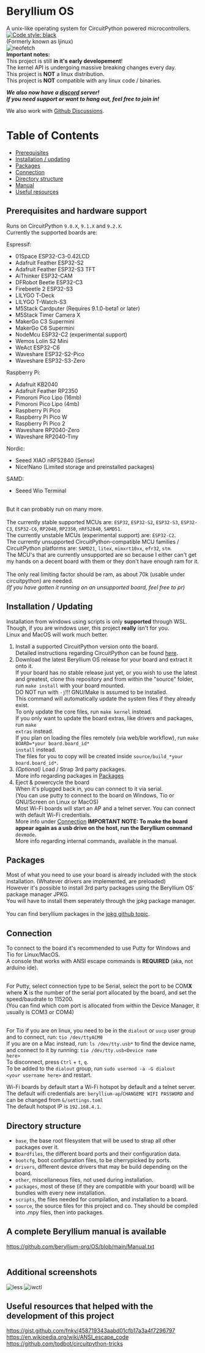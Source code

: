 # Beryllium OS
A unix-like operating system for CircuitPython powered microcontrollers.  <a href="https://github.com/psf/black"><img alt="Code style: black" src="https://img.shields.io/badge/code%20style-black-000000.svg"></a><br />
(Formerly known as ljinux)<br />
![neofetch](other/screenshots/boot.gif)<br />
<b>Important notes:</b><br />
This project is still <b>in it's early developement</b>!<br />
The kernel API is undergoing massive breaking changes every day.<br />
This project is <b>NOT</b> a linux distribution.<br />
This project is <b>NOT</b> compatible with any linux code / binaries.<br />

<b><i>We also now have a [discord](https://discord.gg/V8AejwGpCv) server!<br />
If you need support or want to hang out, feel free to join in!</i></b><br />

We also work with [Github Discussions](https://github.com/beryllium-org/OS/discussions).<br />

Table of Contents
=================
* [Prerequisites](#prerequisites-and-hardware-support)
* [Installation / updating](#installation--updating)
* [Packages](#packages)
* [Connection](#connection)
* [Directory structure](#directory-structure)
* [Manual](#a-complete-beryllium-manual-is-available)
* [Useful resources](#useful-resources-that-helped-with-the-development-of-this-project)

## Prerequisites and hardware support

Runs on CircuitPython <code>9.0.X</code>, <code>9.1.X</code> and <code>9.2.X</code>.<br />
Currently the supported boards are:<br />

Espressif:<br />
 - 01Space ESP32-C3-0.42LCD<br />
 - Adafruit Feather ESP32-S2<br />
 - Adafruit Feather ESP32-S3 TFT<br />
 - AiThinker ESP32-CAM<br />
 - DFRobot Beetle ESP32-C3<br />
 - Firebeetle 2 ESP32-S3<br />
 - LILYGO T-Deck<br />
 - LILYGO T-Watch-S3<br />
 - M5Stack Cardputer (Requires 9.1.0-beta1 or later)<br />
 - M5Stack Timer Camera X<br />
 - MakerGo C3 Supermini<br />
 - MakerGo C6 Supermini<br />
 - NodeMcu ESP32-C2 (experimental support)<br />
 - Wemos Lolin S2 Mini<br />
 - WeAct ESP32-C6<br />
 - Waveshare ESP32-S2-Pico<br />
 - Waveshare ESP32-S3-Zero<br />

Raspberry Pi:<br />
 - Adafruit KB2040<br />
 - Adafruit Feather RP2350<br />
 - Pimoroni Pico Lipo (16mb)<br />
 - Pimoroni Pico Lipo (4mb)<br />
 - Raspberry Pi Pico<br />
 - Raspberry Pi Pico W<br />
 - Raspberry Pi Pico 2<br />
 - Waveshare RP2040-Zero<br />
 - Waveshare RP2040-Tiny<br />

Nordic:<br />
 - Seeed XIAO nRF52840 (Sense)<br />
 - Nice!Nano (Limited storage and preinstalled packages)<br />

SAMD:<br />
 - Seeed Wio Terminal<br />

<br />
But it can probably run on many more.<br />
<br />
The currently stable supported MCUs are: <code>ESP32</code>, <code>ESP32-S2</code>, <code>ESP32-S3</code>, <code>ESP32-C3</code>, <code>ESP32-C6</code>, <code>RP2040</code>, <code>RP2350</code>, <code>nRF52840</code>, <code>SAMD51</code>.<br />
The currently unstable MCUs (experimental support) are: <code>ESP32-C2</code>.<br />
The currently unsupported CircuitPython-compatible MCU families / CircuitPython platforms are: <code>SAMD21</code>, <code>litex</code>, <code>mimxrt10xx</code>, <code>efr32</code>, <code>stm</code>.<br />
The MCU's that are currently unsupported are so because I either can't get my hands on a decent board with them or they don't have enough ram for it.<br />
<br />
The only real limiting factor should be ram, as about 70k (usable under circuitpython) are needed.<br />
<i>(If you have gotten it running on an unsupported board, feel free to pr)</i><br />

## Installation / Updating

Installation from windows using scripts is only **supported** through WSL.<br />
Though, if you are windows user, this project **really** isn't for you.<br />
Linux and MacOS will work much better.<br />

1) Install a supported CircuitPython version onto the board.<br />
    Detailed instructions regarding CircuitPython can be found [here](https://learn.adafruit.com/welcome-to-circuitpython).<br />
2) Download the latest Beryllium OS release for your board and extract it onto it.<br />
    If your board has no stable release just yet, or you wish to use the latest and greatest, clone this repository and from within the "source" folder, run <code>make install</code> with your board mounted.<br />
    DO NOT run with <code>-j</code>!!! GNU/Make is assumed to be installed.<br />
    This command will automatically update the system files if they already exist.<br />
    To only update the core files, run <code>make kernel</code> instead.<br />
    If you only want to update the board extras, like drivers and packages, run <code>make extras</code> instead.<br />
    If you plan on loading the files remotely (via web/ble workflow), run <code>make BOARD=\*your board.board_id\* install</code> instead.<br />
    The files for you to copy will be created inside <code>source/build_\*your board.board_id\*</code>.<br />
3) *(Optional)* Load / Strap 3rd party packages.<br />
    More info regarding packages in [Packages](#packages)
4) Eject & powercycle the board<br />
    When it's plugged back in, you can connect to it via serial.<br />
    (You can use putty to connect to the board on Windows, Tio or GNU/Screen on Linux or MacOS)<br />
    Most Wi-Fi boards will start an AP and a telnet server. You can connect with default Wi-Fi credentials.<br />
    More info under [Connection](#connection)
<b>IMPORTANT NOTE: To make the board appear again as a usb drive on the host, run the Beryllium command </b><code>devmode</code>.<br />
More info regarding internal commands, available in the manual.<br />

## Packages
Most of what you need to use your board is already included with the stock installation. (Whatever drivers are implemented, are preloaded)<br />
However it's possible to install 3rd party packages using the Beryllium OS' package manager JPKG.<br />
You will have to install them seperately through the jpkg package manager.<br />
<br />
You can find beryllium packages in the [jpkg github topic](https://github.com/topics/jpkg).<br />

## Connection

To connect to the board it's recommended to use Putty for Windows and Tio for Linux/MacOS.<br />
A console that works with ANSI escape commands is <b>REQUIRED</b> (aka, not arduino ide).<br /><br />

For Putty, select connection type to be Serial, select the port to be COM<b>X</b> where <b>X</b> is the number of the serial port allocated by the board, and set the speed/baudrate to 115200.<br />
(You can find which com port is allocated from within the Device Manager, it usually is COM3 or COM4)<br /><br />

For Tio if you are on linux, you need to be in the <code>dialout</code> or <code>uucp</code> user group and to connect, run: <code>tio /dev/ttyACM0</code><br />
If you are on a Mac instead, run: <code>ls /dev/tty.usb*</code> to find the device name, and connect to it by running: <code>tio /dev/tty.usb\<Device name here\></code><br />
To disconnect, press <code>Ctrl</code> + <code>t</code>, <code>q</code>.<br />
To be added to the <code>dialout</code> group, run <code>sudo usermod -a -G dialout \<your username here\></code> and restart.<br />

Wi-Fi boards by default start a Wi-Fi hotspot by default and a telnet server.<br />
The default wifi credentials are: <code>beryllium-ap</code>/<code>CHANGEME WIFI PASSWORD</code> and can be changed from <code>&/settings.toml</code><br />
The default hotspot IP is <code>192.168.4.1</code>.<br />

## Directory structure

<ul>
<li><code>base</code>, the base root filesystem that will be used to strap all other packages over it.</li>
<li><code>Boardfiles</code>, the different board ports and their configuration data.</li>
<li><code>bootcfg</code>, boot configuration files, to be cherrypicked by ports.</li>
<li><code>drivers</code>, different device drivers that may be build depending on the board.</li>
<li><code>other</code>, miscellaneous files, not used during installation.</li>
<li><code>packages</code>, most of these (if they are compatible with your board) will be bundles with every new installation.</li>
<li><code>scripts</code>, the files needed for compilation, and installation to a board.</li>
<li><code>source</code>, the source files for this project and co. They should be compiled into .mpy files, then into packages.</li>
</ul>

## A complete Beryllium manual is available

 https://github.com/beryllium-org/OS/blob/main/Manual.txt<br />
 <br />

## Additional screenshots
![less](other/screenshots/less.png)
![iwctl](other/screenshots/iwctl.png)

## Useful resources that helped with the development of this project
 https://gist.github.com/fnky/458719343aabd01cfb17a3a4f7296797<br />
 https://en.wikipedia.org/wiki/ANSI_escape_code<br />
 https://github.com/todbot/circuitpython-tricks<br />
